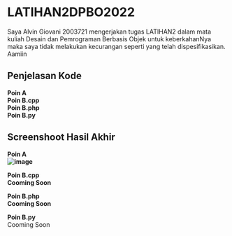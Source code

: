 # LATIHAN2DPBO2022
Saya Alvin Giovani 2003721 mengerjakan tugas LATIHAN2 dalam mata kuliah Desain dan Pemrograman Berbasis Objek untuk keberkahanNya maka saya tidak melakukan kecurangan seperti yang telah dispesifikasikan. Aamiin<br>

## Penjelasan Kode
<b>Poin A</b><br>
<b>Poin B.cpp</b><br>
<b>Poin B.php </b><br>
<b>Poin B.py</b><br>
  
## Screenshoot Hasil Akhir
  <b>Poin A  <br>
![image](https://user-images.githubusercontent.com/99602640/154203262-7d2919d8-e45e-48af-93d8-3113ced57a4c.png)

  Poin B.cpp  <br>
  Cooming Soon <br>
  
  Poin B.php  <br>
  Cooming Soon <br>

  Poin B.py </b><br>
  Cooming Soon <br>

<br>
